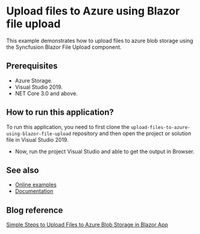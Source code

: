 # Upload files to Azure using Blazor file upload
This example demonstrates how to upload files to azure blob storage using the Syncfusion Blazor File Upload component.

## Prerequisites
* Azure Storage.
* Visual Studio 2019.
* NET Core 3.0 and above.

## How to run this application?
To run this application, you need to first clone the `upload-files-to-azure-using-blazor-file-upload` repository and then open the project or solution file in Visual Studio 2019.

* Now, run the project Visual Studio and able to get the output in Browser.

## See also
* [Online examples](https://blazor.syncfusion.com/demos/)
* [Documentation](https://blazor.syncfusion.com/documentation/introduction)

## Blog reference
[Simple Steps to Upload Files to Azure Blob Storage in Blazor App](https://www.syncfusion.com/blogs/post/simple-steps-to-upload-files-to-azure-blob-storage-in-blazor-app.aspx)
